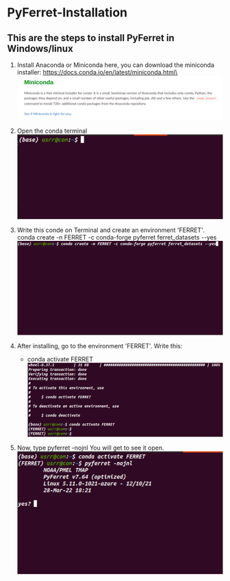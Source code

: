 # PyFerret-Installation

## This are the steps to install PyFerret in Windows/linux
1. Install Anaconda or Miniconda
   here, you can download the miniconda installer: https://docs.conda.io/en/latest/miniconda.html\
   ![](images/conda.png)
2. Open the conda terminal  
    ![](images/terminal.png)
4. Write this conde on Terminal and create an environment 'FERRET'. 
    conda create -n FERRET -c conda-forge pyferret ferret_datasets --yes
    ![](images/conda_command.png)
    
4. After installing, go to the environment 'FERRET'. Write this:
   - conda activate FERRET 
    ![](images/ferret_env.png)
5. Now, type 
      pyferret -nojnl 
      You will get to see it open.
      ![](images/ferret.png)
  
